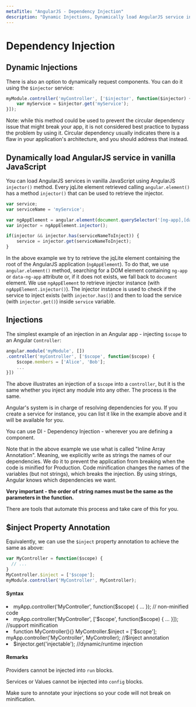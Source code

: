 ```yaml
---
metaTitle: "AngularJS - Dependency Injection"
description: "Dynamic Injections, Dynamically load AngularJS service in vanilla JavaScript, Injections, $inject Property Annotation"
---
```


# Dependency Injection




## Dynamic Injections


There is also an option to dynamically request components. You can do it using the `$injector` service:

```js
myModule.controller('myController', ['$injector', function($injector) {
    var myService = $injector.get('myService');
}]);

```

Note: while this method could be used to prevent the circular dependency issue that might break your app, it is not considered best practice to bypass the problem by using it. Circular dependency usually indicates there is a flaw in your application's architecture, and you should address that instead.



## Dynamically load AngularJS service in vanilla JavaScript


You can load AngularJS services in vanilla JavaScript using AngularJS `injector()` method.
Every jqLite element retrieved calling `angular.element()` has a method `injector()` that can be used to retrieve the injector.

```js
var service;
var serviceName = 'myService';

var ngAppElement = angular.element(document.querySelector('[ng-app],[data-ng-app]') || document);
var injector = ngAppElement.injector();

if(injector && injector.has(serviceNameToInject)) {
    service = injector.get(serviceNameToInject);
}

```

In the above example we try to retrieve the jqLite element containing the root of the AngularJS application (`ngAppElement`). To do that, we use `angular.element()` method, searching for a DOM element containing `ng-app` or `data-ng-app` attribute or, if it does not exists, we fall back to `document` element.
We use `ngAppElement` to retrieve injector instance (with `ngAppElement.injector()`). The injector instance is used to check if the service to inject exists (with `injector.has()`) and then to load the service (with `injector.get()`) inside `service` variable.



## Injections


The simplest example of an injection in an Angular app - injecting `$scope` to an Angular `Controller`:

```js
angular.module('myModule', [])
.controller('myController', ['$scope', function($scope) {
    $scope.members = ['Alice', 'Bob'];
    ...
}])

```

The above illustrates an injection of a `$scope` into a `controller`, but it is the same whether you inject any module into any other. The process is the same.

Angular's system is in charge of resolving dependencies for you. If you create a service for instance, you can list it like in the example above and it will be available for you.

You can use DI - Dependency Injection - wherever you are defining a component.

Note that in the above example we use what is called "Inline Array Annotation". Meaning, we explicitly write as strings the names of our dependencies. We do it to prevent the application from breaking when the code is minified for Production. Code minification changes the names of the variables (but not strings), which breaks the injection. By using strings, Angular knows which dependencies we want.

**Very important - the order of string names must be the same as the parameters in the function.**

There are tools that automate this process and take care of this for you.



## $inject Property Annotation


Equivalently, we can use the `$inject` property annotation to achieve the same as above:

```js
var MyController = function($scope) {
  // ...
}
MyController.$inject = ['$scope'];
myModule.controller('MyController', MyController);

```



#### Syntax


<li>
myApp.controller('MyController', function($scope) { ... }); // non-minified code
</li>
<li>
myApp.controller('MyController', ['$scope', function($scope) { ... }]); //support minification
</li>
<li>
function MyController(){}
MyController.$inject = ['$scope'];
myApp.controller('MyController', MyController); //$inject annotation
</li>
<li>
$injector.get('injectable'); //dynamic/runtime injection
</li>



#### Remarks


Providers cannot be injected into `run` blocks.

Services or Values cannot be injected into `config` blocks.

Make sure to annotate your injections so your code will not break on minification.


